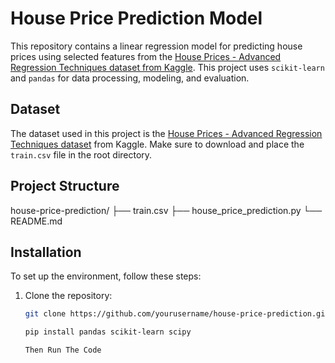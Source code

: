 # House Price Prediction Model

This repository contains a linear regression model for predicting house prices using selected features from the [House Prices - Advanced Regression Techniques dataset from Kaggle](https://www.kaggle.com/c/house-prices-advanced-regression-techniques/data). This project uses `scikit-learn` and `pandas` for data processing, modeling, and evaluation.

## Dataset

The dataset used in this project is the [House Prices - Advanced Regression Techniques dataset](https://www.kaggle.com/c/house-prices-advanced-regression-techniques/data) from Kaggle. Make sure to download and place the `train.csv` file in the root directory.

## Project Structure

house-price-prediction/ ├── train.csv ├── house_price_prediction.py └── README.md

## Installation

To set up the environment, follow these steps:

1. Clone the repository:

   ```bash
   git clone https://github.com/yourusername/house-price-prediction.git

   pip install pandas scikit-learn scipy

   Then Run The Code

